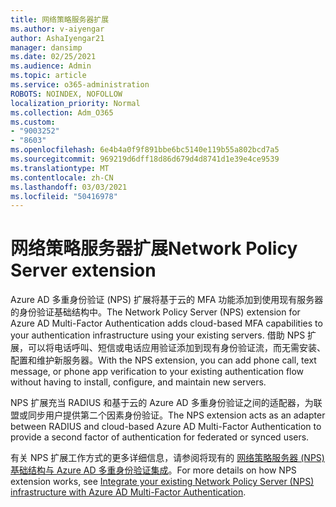 ```yaml
---
title: 网络策略服务器扩展
ms.author: v-aiyengar
author: AshaIyengar21
manager: dansimp
ms.date: 02/25/2021
ms.audience: Admin
ms.topic: article
ms.service: o365-administration
ROBOTS: NOINDEX, NOFOLLOW
localization_priority: Normal
ms.collection: Adm_O365
ms.custom:
- "9003252"
- "8603"
ms.openlocfilehash: 6e4b4a0f9f891bbe6bc5140e119b55a802bcd7a5
ms.sourcegitcommit: 969219d6dff18d86d679d4d8741d1e39e4ce9539
ms.translationtype: MT
ms.contentlocale: zh-CN
ms.lasthandoff: 03/03/2021
ms.locfileid: "50416978"
---
```

# <a name="network-policy-server-extension"></a><span data-ttu-id="0a1d2-102">网络策略服务器扩展</span><span class="sxs-lookup"><span data-stu-id="0a1d2-102">Network Policy Server extension</span></span>

<span data-ttu-id="0a1d2-103">Azure AD 多重身份验证 (NPS) 扩展将基于云的 MFA 功能添加到使用现有服务器的身份验证基础结构中。</span><span class="sxs-lookup"><span data-stu-id="0a1d2-103">The Network Policy Server (NPS) extension for Azure AD Multi-Factor Authentication adds cloud-based MFA capabilities to your authentication infrastructure using your existing servers.</span></span> <span data-ttu-id="0a1d2-104">借助 NPS 扩展，可以将电话呼叫、短信或电话应用验证添加到现有身份验证流，而无需安装、配置和维护新服务器。</span><span class="sxs-lookup"><span data-stu-id="0a1d2-104">With the NPS extension, you can add phone call, text message, or phone app verification to your existing authentication flow without having to install, configure, and maintain new servers.</span></span>

<span data-ttu-id="0a1d2-105">NPS 扩展充当 RADIUS 和基于云的 Azure AD 多重身份验证之间的适配器，为联盟或同步用户提供第二个因素身份验证。</span><span class="sxs-lookup"><span data-stu-id="0a1d2-105">The NPS extension acts as an adapter between RADIUS and cloud-based Azure AD Multi-Factor Authentication to provide a second factor of authentication for federated or synced users.</span></span>

<span data-ttu-id="0a1d2-106">有关 NPS 扩展工作方式的更多详细信息，请参阅将现有的 [网络策略服务器 (NPS) 基础结构与 Azure AD 多重身份验证集成](https://docs.microsoft.com/azure/active-directory/authentication/howto-mfa-nps-extension)。</span><span class="sxs-lookup"><span data-stu-id="0a1d2-106">For more details on how NPS extension works, see [Integrate your existing Network Policy Server (NPS) infrastructure with Azure AD Multi-Factor Authentication](https://docs.microsoft.com/azure/active-directory/authentication/howto-mfa-nps-extension).</span></span>
